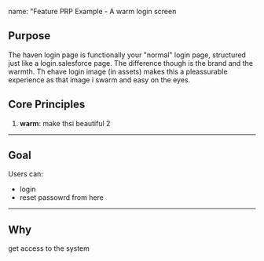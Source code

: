 name: "Feature PRP Example - A warm login screen

## Purpose
The haven login page is functionally your "normal" login page, structured just like a login.salesforce page.
The difference though is the brand and the warmth. Th ehave login image (in assets) makes this a pleassurable experience as that image i swarm and easy on the eyes.

## Core Principles
1. **warm**: make thsi beautiful
2

---

## Goal
Users can:
- login
- reset passowrd from here

---

## Why
get access to the system


